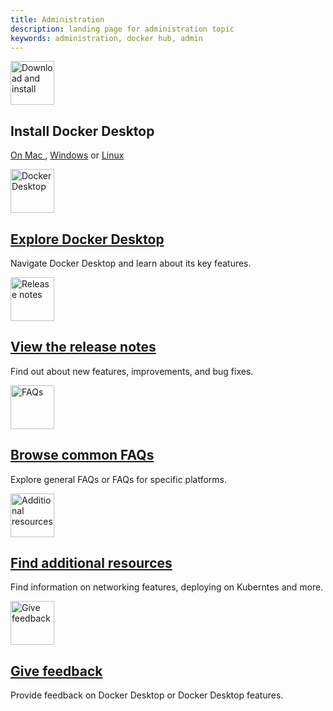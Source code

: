 ```yaml
---
title: Administration
description: landing page for administration topic
keywords: administration, docker hub, admin
---
```




<div class="component-container">
    <!--start row-->
    <div class="row">
      <div class="col-xs-12 col-sm-12 col-md-12 col-lg-4 block">
        <div class="component">
             <div class="component-icon">
                 <img src="/assets/images/download.svg" alt="Download and install" width="70" height="70">
                 </div>
                 <h2 id="docker-for-mac">Install Docker Desktop</h2>
                <p> <a href="/desktop/install/mac-install/">On Mac </a>, <a href="/desktop/install/windows-install/">Windows</a> or <a href="/desktop/install/linux-install/">Linux</a></p>
        </div>
      </div>
      <div class="col-xs-12 col-sm-12 col-md-12 col-lg-4 block">
        <div class="component">
            <div class="component-icon">
                 <a href="/desktop/use-desktop/"><img src="/assets/images/explore.svg" alt="Docker Desktop" width="70" height="70"></a>
            </div>
                <h2 id="docker-for-mac"><a href="/desktop/use-desktop/">Explore Docker Desktop</a></h2>
                <p>Navigate Docker Desktop and learn about its key features.</p>
         </div>
     </div>
     <div class="col-xs-12 col-sm-12 col-md-12 col-lg-4 block">
        <div class="component">
            <div class="component-icon">
                <a href="/desktop/release-notes/"><img src="/assets/images/note-add.svg" alt="Release notes" width="70" height="70"></a>
            </div>
                <h2 id="docker-for-linux"><a href="/desktop/release-notes/">View the release notes</a></h2>
                <p>Find out about new features, improvements, and bug fixes.</p>
        </div>
    </div>
    </div>
    <!--start row-->
    <div class="row">
     <div class="col-xs-12 col-sm-12 col-md-12 col-lg-4 block">
        <div class="component">
            <div class="component-icon">
                 <a href="/desktop/faqs/general/"><img src="/assets/images/help.svg" alt="FAQs" width="70" height="70"></a>
            </div>
                <h2 id="docker-for-linux"><a href="/desktop/faqs/general/">Browse common FAQs</a></h2>
                <p>Explore general FAQs or FAQs for specific platforms.</p>
        </div>
     </div>
     <div class="col-xs-12 col-sm-12 col-md-12 col-lg-4 block">
        <div class="component">
          <div class="component-icon">
                 <a href="/desktop/kubernetes/"><img src="/assets/images/all-inbox.svg" alt="Additional resources" width="70" height="70"></a>
          </div>
                <h2 id="docker-for-windows/install/"><a href="/desktop/kubernetes/">Find additional resources</a></h2>
                <p>Find information on networking features, deploying on Kuberntes and more.</p>
        </div>
      </div>
      <div class="col-xs-12 col-sm-12 col-md-12 col-lg-4 block">
        <div class="component">
            <div class="component-icon">
                <a href="/desktop/feedback/"><img src="/assets/images/sms.svg" alt="Give feedback" width="70" height="70"></a>
            </div>
                <h2 id="docker-for-windows/install/"><a href="/desktop/feedback/">Give feedback</a></h2>
                <p>Provide feedback on Docker Desktop or Docker Desktop features.</p>
        </div>
     </div>
    </div>
</div>
